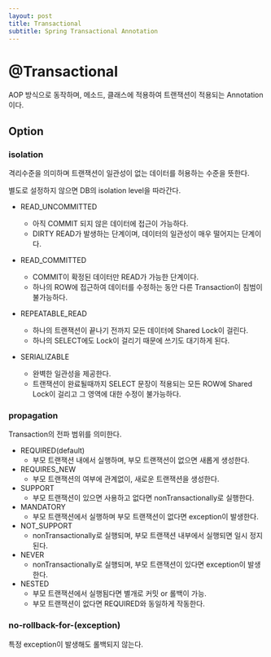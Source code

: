 ```yaml
---
layout: post
title: Transactional
subtitle: Spring Transactional Annotation
---
```

# @Transactional 
AOP 방식으로 동작하며, 메소드, 클래스에 적용하여 트랜잭션이 적용되는 Annotation이다.

## Option
### isolation
격리수준을 의미하며 트랜잭션이 일관성이 없는 데이터를 허용하는 수준을 뜻한다.

별도로 설정하지 않으면 DB의 isolation level을 따라간다.

- READ_UNCOMMITTED
    - 아직 COMMIT 되지 않은 데이터에 접근이 가능하다.
    - DIRTY READ가 발생하는 단계이며, 데이터의 일관성이 매우 떨어지는 단계이다.
    
- READ_COMMITTED
    - COMMIT이 확정된 데이터만 READ가 가능한 단계이다.
    - 하나의 ROW에 접근하여 데이터를 수정하는 동안 다른 Transaction이 침범이 불가능하다.

- REPEATABLE_READ
    - 하나의 트랜잭션이 끝나기 전까지 모든 데이터에 Shared Lock이 걸린다.
    - 하나의 SELECT에도 Lock이 걸리기 때문에 쓰기도 대기하게 된다.

- SERIALIZABLE
    - 완벽한 일관성을 제공한다.
    - 트랜잭션이 완료될때까지 SELECT 문장이 적용되는 모든 ROW에 Shared Lock이 걸리고 그 영역에 대한 수정이 불가능하다.
    
    
### propagation
Transaction의 전파 범위를 의미한다.
- REQUIRED(default)
    - 부모 트랜잭션 내에서 실행하며, 부모 트랜잭션이 없으면 새롭게 생성한다.
- REQUIRES_NEW
    - 부모 트랜잭션의 여부에 관계없이, 새로운 트랜잭션을 생성한다.
- SUPPORT
    - 부모 트랜잭션이 있으면 사용하고 없다면 nonTransactionally로 실행한다.
- MANDATORY
    - 부모 트랜잭션에서 실행하며 부모 트랜잭션이 없다면 exception이 발생한다.
- NOT_SUPPORT
    - nonTransactionally로 실행되며, 부모 트랜잭션 내부에서 실행되면 일시 정지 된다.
- NEVER
    - nonTransactionally로 실행되며, 부모 트랜잭션이 있다면 exception이 발생한다.
- NESTED
    - 부모 트랜잭션에서 실행됨다면 별개로 커밋 or 롤백이 가능.
    - 부모 트랜잭션이 없다면 REQUIRED와 동일하게 작동한다.
    
### no-rollback-for-(exception)
특정 exception이 발생해도 롤백되지 않는다.


